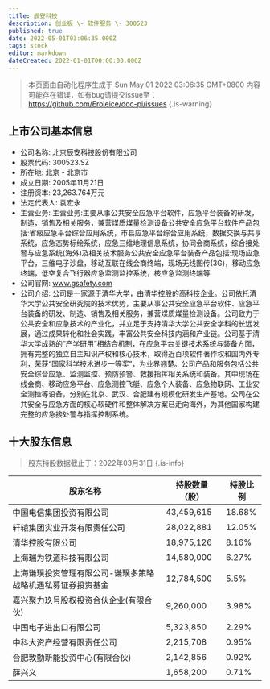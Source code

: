 ```yaml
---
title: 辰安科技
description: 创业板 \- 软件服务 \- 300523
published: true
date: 2022-05-01T03:06:35.000Z
tags: stock
editor: markdown
dateCreated: 2022-01-01T00:00:00.000Z
---
```


> 本页面由自动化程序生成于 Sun May 01 2022 03:06:35 GMT+0800
> 内容可能存在错误，如有bug请提交issue至：https://github.com/Eroleice/doc-pi/issues
{.is-warning}

## 上市公司基本信息
- 公司名称: 北京辰安科技股份有限公司
- 股票代码: 300523.SZ
- 所在地: 北京 - 北京市
- 成立日期: 2005年11月21日
- 注册资本: 23,263.764万元
- 法定代表人: 袁宏永
- 主营业务: 主营业务:主要从事公共安全应急平台软件，应急平台装备的研发，制造，销售及相关服务，兼营煤质煤量检测设备公共安全应急平台软件产品包括:省级应急平台综合应用系统，市县应急平台综合应用系统，数据交换与共享系统，应急态势标绘系统，应急三维地理信息系统，协同会商系统，综合接处警与应急系统(海外)及相关技术服务公共安全应急平台装备产品包括:现场应急平台，三维电子沙盘，移动互联在线会商终端，现场无线图传(3G)，移动应急终端，低空复合飞行器应急监测监控系统，核应急监测终端等
- 公司官网: www.gsafety.com
- 公司介绍: 公司是一家源于清华大学，由清华控股的高科技企业。公司依托清华大学公共安全研究院的技术优势，主要从事公共安全应急平台软件、应急平台装备的研发、制造、销售及相关服务，兼营煤质煤量检测设备。公司致力于公共安全和应急技术的产业化，并立足于支持清华大学公共安全学科的长远发展，通过成果转化和社会实践，丰富公共安全科技内涵和产业链。公司基于清华大学成熟的“产学研用”相结合机制，在应急平台关键技术系统与装备方面，拥有完整的独立自主知识产权和核心技术，取得近百项软件著作权和国内外专利，荣获“国家科学技术进步一等奖”，为业界翘楚。公司产品和服务包括公共安全综合应急、监测监控、预防预警、救援指挥相关系统和装备。其中现场在线会商、移动应急平台、应急测控飞艇、应急个人装备、应急物联网、工业安全测控等设备，分别在北京、武汉、合肥建有规模化研发生产基地。公司在公共安全与应急方面的核心软硬件和整体解决方案已走向海外，为其他国家构建完整的应急接处警与指挥控制系统。


## 十大股东信息
> 股东持股数据截止于：2022年03月31日
{.is-info}

| 股东名称 | 持股数量（股） | 持股比例 |
| --- | --- | --- |
| 中国电信集团投资有限公司 | 43,459,615 | 18.68% |
| 轩辕集团实业开发有限责任公司 | 28,022,881 | 12.05% |
| 清华控股有限公司 | 18,975,126 | 8.16% |
| 上海瑞为铁道科技有限公司 | 14,580,000 | 6.27% |
| 上海谦璞投资管理有限公司-谦璞多策略战略机遇私募证券投资基金 | 12,784,500 | 5.5% |
| 嘉兴聚力玖号股权投资合伙企业(有限合伙) | 9,260,000 | 3.98% |
| 中国电子进出口有限公司 | 5,323,850 | 2.29% |
| 中科大资产经营有限责任公司 | 2,215,708 | 0.95% |
| 合肥敦勤新能投资中心(有限合伙) | 2,142,856 | 0.92% |
| 薛兴义 | 1,658,200 | 0.71% |




